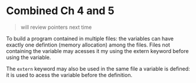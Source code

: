 # Combined Ch 4 and 5

> will review pointers next time

To build a program contained in multiple files: the variables can have exactly one defintion (memory allocation) among the files. Files not containing the variable may acesses it my using the extern keyword before using the variable. 

The  `extern` keyword may also be used in the same file a variable is defined: it is used to acess the variable before the definition.